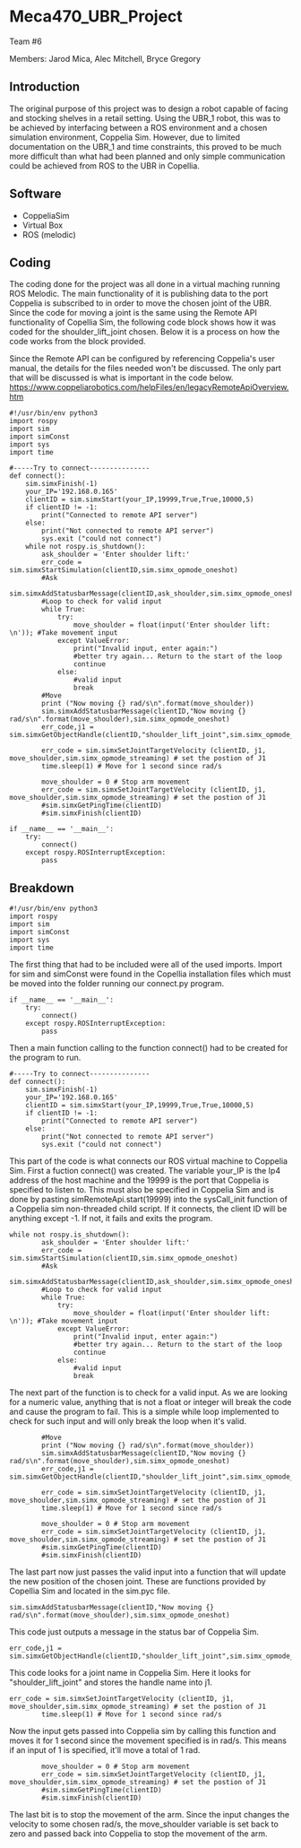 # Meca470_UBR_Project

Team #6

Members: Jarod Mica, Alec Mitchell, Bryce Gregory

## Introduction
The original purpose of this project was to design a robot capable of facing and stocking shelves in a retail setting.  Using the UBR_1 robot, this was to be achieved by interfacing between a ROS environment and a chosen simulation environment, Coppelia Sim.  However, due to limited documentation on the UBR_1 and time constraints, this proved to be much more difficult than what had been planned and only simple communication could be achieved from ROS to the UBR in Copellia.

## Software
- CoppeliaSim
- Virtual Box
- ROS (melodic)

## Coding
The coding done for the project was all done in a virtual maching running ROS Melodic.  The main functionality of it is publishing data to the port Coppelia is subscribed to in order to move the chosen joint of the UBR.  Since the code for moving a joint is the same using the Remote API functionality of Copellia Sim, the following code block shows how it was coded for the shoulder_lift_joint chosen.  Below it is a process on how the code works from the block provided.

Since the Remote API can be configured by referencing Coppelia's user manual, the details for the files needed won't be discussed.  The only part that will be discussed is what is important in the code below. https://www.coppeliarobotics.com/helpFiles/en/legacyRemoteApiOverview.htm

```
#!/usr/bin/env python3
import rospy
import sim
import simConst
import sys
import time

#-----Try to connect---------------
def connect():
    sim.simxFinish(-1)
    your_IP='192.168.0.165'
    clientID = sim.simxStart(your_IP,19999,True,True,10000,5)
    if clientID != -1:
        print("Connected to remote API server")
    else:
        print("Not connected to remote API server")
        sys.exit ("could not connect")
    while not rospy.is_shutdown():
        ask_shoulder = 'Enter shoulder lift:'
        err_code = sim.simxStartSimulation(clientID,sim.simx_opmode_oneshot)
        #Ask
        sim.simxAddStatusbarMessage(clientID,ask_shoulder,sim.simx_opmode_oneshot)
        #Loop to check for valid input
        while True:
            try:
                move_shoulder = float(input('Enter shoulder lift: \n')); #Take movement input
            except ValueError:
                print("Invalid input, enter again:")
                #better try again... Return to the start of the loop
                continue
            else:
                #valid input
                break
        #Move
        print ("Now moving {} rad/s\n".format(move_shoulder))
        sim.simxAddStatusbarMessage(clientID,"Now moving {} rad/s\n".format(move_shoulder),sim.simx_opmode_oneshot)
        err_code,j1 = sim.simxGetObjectHandle(clientID,"shoulder_lift_joint",sim.simx_opmode_blocking)
        
        err_code = sim.simxSetJointTargetVelocity (clientID, j1, move_shoulder,sim.simx_opmode_streaming) # set the postion of J1
        time.sleep(1) # Move for 1 second since rad/s
        
        move_shoulder = 0 # Stop arm movement
        err_code = sim.simxSetJointTargetVelocity (clientID, j1, move_shoulder,sim.simx_opmode_streaming) # set the postion of J1
        #sim.simxGetPingTime(clientID)    
        #sim.simxFinish(clientID)
           
if __name__ == '__main__':
    try: 
        connect()
    except rospy.ROSInterruptException:
        pass
```

## Breakdown


```
#!/usr/bin/env python3
import rospy
import sim
import simConst
import sys
import time
```

The first thing that had to be included were all of the used imports.  Import for sim and simConst were found in the Copellia installation files which must be moved into the folder running our connect.py program.

```
if __name__ == '__main__':
    try: 
        connect()
    except rospy.ROSInterruptException:
        pass
```

Then a main function calling to the function connect() had to be created for the program to run.  

```
#-----Try to connect---------------
def connect():
    sim.simxFinish(-1)
    your_IP='192.168.0.165'
    clientID = sim.simxStart(your_IP,19999,True,True,10000,5)
    if clientID != -1:
        print("Connected to remote API server")
    else:
        print("Not connected to remote API server")
        sys.exit ("could not connect")
```

This part of the code is what connects our ROS virtual machine to Coppelia Sim.  First a fuction connect() was created. The variable your_IP is the Ip4 address of the host machine and the 19999 is the port that Coppelia is specified to listen to.  This must also be specified in Coppelia Sim and is done by pasting simRemoteApi.start(19999) into the sysCall_init function of a Coppelia sim non-threaded child script.  If it connects, the client ID will be anything except -1. If not, it fails and exits the program.

```
while not rospy.is_shutdown():
        ask_shoulder = 'Enter shoulder lift:'
        err_code = sim.simxStartSimulation(clientID,sim.simx_opmode_oneshot)
        #Ask
        sim.simxAddStatusbarMessage(clientID,ask_shoulder,sim.simx_opmode_oneshot)
        #Loop to check for valid input
        while True:
            try:
                move_shoulder = float(input('Enter shoulder lift: \n')); #Take movement input
            except ValueError:
                print("Invalid input, enter again:")
                #better try again... Return to the start of the loop
                continue
            else:
                #valid input
                break
```

The next part of the function is to check for a valid input.  As we are looking for a numeric value, anything that is not a float or integer will break the code and cause the program to fail.  This is a simple while loop implemented to check for such input and will only break the loop when it's valid.  

```
        #Move
        print ("Now moving {} rad/s\n".format(move_shoulder))
        sim.simxAddStatusbarMessage(clientID,"Now moving {} rad/s\n".format(move_shoulder),sim.simx_opmode_oneshot)
        err_code,j1 = sim.simxGetObjectHandle(clientID,"shoulder_lift_joint",sim.simx_opmode_blocking)
        
        err_code = sim.simxSetJointTargetVelocity (clientID, j1, move_shoulder,sim.simx_opmode_streaming) # set the postion of J1
        time.sleep(1) # Move for 1 second since rad/s
        
        move_shoulder = 0 # Stop arm movement
        err_code = sim.simxSetJointTargetVelocity (clientID, j1, move_shoulder,sim.simx_opmode_streaming) # set the postion of J1
        #sim.simxGetPingTime(clientID)    
        #sim.simxFinish(clientID)
```

The last part now just passes the valid input into a function that will update the new position of the chosen joint.  These are functions provided by Copellia Sim and located in the sim.pyc file. 

```
sim.simxAddStatusbarMessage(clientID,"Now moving {} rad/s\n".format(move_shoulder),sim.simx_opmode_oneshot)
```

This code just outputs a message in the status bar of Coppelia Sim.

```
err_code,j1 = sim.simxGetObjectHandle(clientID,"shoulder_lift_joint",sim.simx_opmode_blocking)
```

This code looks for a joint name in Coppelia Sim.  Here it looks for "shoulder_lift_joint" and stores the handle name into j1.

```
err_code = sim.simxSetJointTargetVelocity (clientID, j1, move_shoulder,sim.simx_opmode_streaming) # set the postion of J1
        time.sleep(1) # Move for 1 second since rad/s
```

Now the input gets passed into Coppelia sim by calling this function and moves it for 1 second since the movement specified is in rad/s.  This means if an input of 1 is specified, it'll move a total of 1 rad.

```
        move_shoulder = 0 # Stop arm movement
        err_code = sim.simxSetJointTargetVelocity (clientID, j1, move_shoulder,sim.simx_opmode_streaming) # set the postion of J1
        #sim.simxGetPingTime(clientID)    
        #sim.simxFinish(clientID)
```

The last bit is to stop the movement of the arm.  Since the input changes the velocity to some chosen rad/s, the move_shoulder variable is set back to zero and passed back into Coppelia to stop the movement of the arm.

## 
